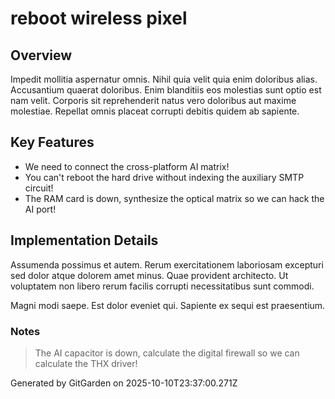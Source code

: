 # reboot wireless pixel

## Overview
Impedit mollitia aspernatur omnis. Nihil quia velit quia enim doloribus alias. Accusantium quaerat doloribus. Enim blanditiis eos molestias sunt optio est nam velit. Corporis sit reprehenderit natus vero doloribus aut maxime molestiae. Repellat omnis placeat corrupti debitis quidem ab sapiente.

## Key Features
- We need to connect the cross-platform AI matrix!
- You can't reboot the hard drive without indexing the auxiliary SMTP circuit!
- The RAM card is down, synthesize the optical matrix so we can hack the AI port!

## Implementation Details
Assumenda possimus et autem. Rerum exercitationem laboriosam excepturi sed dolor atque dolorem amet minus. Quae provident architecto. Ut voluptatem non libero rerum facilis corrupti necessitatibus sunt commodi.
 Magni modi saepe. Est dolor eveniet qui. Sapiente ex sequi est praesentium.

### Notes
> The AI capacitor is down, calculate the digital firewall so we can calculate the THX driver!

Generated by GitGarden on 2025-10-10T23:37:00.271Z